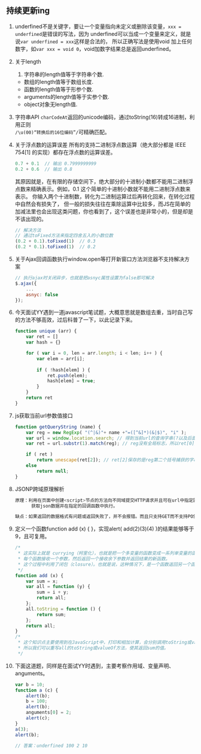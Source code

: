 ## 持续更新ing
1. underfined不是关键字，要让一个变量指向未定义或删除该变量，`xxx = underfined`是错误的写法，因为
underfined可以当成一个变量来定义，就是说`var underfined = xxx`这样是合法的，
所以正确写法是使用void 加上任何数字，如`var xxx = void 0`，void加数字结果总是返回underfined。

2. 关于length
	1. 字符串的length值等于字符串个数.
	* 数组的length值等于数组长度.
	* 函数的length值等于形参个数.
	* arguments的length值等于实参个数.
	* object对象无length值.

3. 字符串API `charCodeAt`返回的unicode编码，通过toString(16)转成16进制，利用正则  
`/\u(00)“转换后的16位编码”/`可精确匹配。

4. 关于浮点数的运算误差
所有的支持二进制浮点数运算（绝大部分都是 IEEE 754[1] 的实现）都存在浮点数的运算误差。
	
	```javascript
	0.7 + 0.1  // 输出 0.7999999999  
	0.2 + 0.6  // 输出 0.8
	```

	其原因就是，在有限的存储空间下，绝大部分的十进制小数都不能用二进制浮点数来精确表示。例如，0.1 这个简单的十进制小数就不能用二进制浮点数来表示。
	你输入两个十进制数，转化为二进制运算过后再转化回来，在转化过程中自然会有损失了，
	但一般的损失往往在乘除运算中比较多，而JS在简单的加减法里也会出现这类问题，你也看到了，这个误差也是非常小的，但是却是不该出现的。
	
	```javascript
	// 解决方法  
	// 通过toFixed方法来指定四舍五入的小数位数  
	(0.2 + 0.1).toFixed(1)  // 0.3  
	(0.2 * 0.1).toFixed(1)  // 0.2
	```

5. 关于Ajax回调函数执行window.open等打开新窗口方法浏览器不支持解决方案
	
	```javascript
	// 执行ajax时关闭异步，也就是把asnyc属性设置为false即可解决
	$.ajax({
		...
		asnyc: false
	});
	```

6. 今天面试YY遇到一道javascript笔试题，大概意思就是数组去重，当时自己写的方法不够高效，过后科普了一下，以此记录下来。

	```javascript
	function unique (arr) {
		var ret = []
		var hash = {}

		for ( var i = 0, len = arr.length; i < len; i++ ) {
			var elem = arr[i];
    		
    		if ( !hash[elem] ) {
      			ret.push(elem);
  				hash[elem] = true;
    		}
  		}
  		return ret
  	}
	```

7. js获取当前url参数值接口

	```javascript
	function getQueryString (name) {
	    var reg = new RegExp( "(^|&)"+ name +"=([^&]*)(&|$)", "i" );
	    var url = window.location.search; // 得到当前url的查询字串(?以及后面的字段)
	    var ret = url.substr(1).match(reg); // reg没有全局标志，所以ret[0]是完整的匹配，arr[1]是第一个括号里捕获的字串，依此类推。

	    if ( ret ) 
	   		return unescape(ret[2]); // ret[2]保存的是reg第二个括号捕获的字串，unescape用来解码url中的字符。
	   	else 
	   		return null;
	}
	```

8. JSONP跨域原理解析
	
	```javascript
	原理：利用在页面中创建<script>节点的方法向不同域提交HTTP请求并且可在url中指定回调函数，  
		  获取json数据并在指定的回调函数中执行。  

	缺点：如果返回的数据格式有问题或返回失败了，并不会报错。而且只支持GET而不支持POST等其它类型的HTTP请求。
	```

9. 定义一个函数function add (x) { }，实现alert( add(2)(3)(4) )的结果能够等于9，且可复用。
	
	```javascript
	/* 
	 * 这实际上就是 currying（柯里化），也就是把一个多变量的函数变成一系列单变量的函数。
	 * 每个函数接收一个参数，然后返回一个接收余下参数并返回结果的新函数。
	 * 这个过程中利用了闭包（closure）。也就是说，这种情况下，是一个函数返回另一个函数。
	 */
	function add (x) {
	    var sum = x;
	    var all = function (y) {
	        sum = i + y;
	        return all;
	    };
	    all.toString = function () {
	        return sum;
	    };
	    return all;
	}
	/* 
	 * 这个知识点主要使用到在JavaScript中，打印和相加计算，会分别调用toString或valueOf函数，
	 * 所以我们可以重写all的toString或valueOf方法，使其返回sum的值。
	 */
	```

10. 下面这道题，同样是在面试YY时遇到，主要考察作用域、变量声明、anguments。

	```javascript
	var b = 10;  
	function a (c) {  
		alert(b);
	    b = 100;  
	    alert(b);  
	    anguments[0] = 2; 
	    alert(c);  
	}  
	a(3);
	alert(b);

	// 答案：underfined 100 2 10
	```